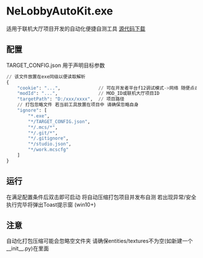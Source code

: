 # NeLobbyAutoKit.exe
适用于联机大厅项目开发的自动化便捷自测工具
[源代码下载](https://gitee.com/bili_zero123/ne-lobby-auto-kit)

## 配置
TARGET_CONFIG.json 用于声明目标参数
```python
// 该文件放置在exe同级以便读取解析
{
    "cookie": "...",              // 可在开发者平台f12调试模式->网络 随便点击一个MOD查看可以捕获到me字头的请求 其中包含你的账号cookie
    "modId": "...",               // MOD_ID或联机大厅项目ID
    "targetPath": "D:/xxx/xxxx",  // 项目路径
    // 打包忽略文件 若当前工具放置在项目中 请确保忽略自身
    "ignore": [
        "*.exe",
        "*/TARGET_CONFIG.json",
        "*/.mcs/*",
        "*/.git/*",
        "*/.gitignore",
        "*/studio.json",
        "*/work.mcscfg"
    ]
}
```

## 运行
在满足配置条件后双击即可启动 将自动压缩打包项目并发布自测 若出现异常/安全执行完毕将弹出Toast提示窗 (win10+)

## 注意
自动化打包压缩可能会忽略空文件夹 请确保entities/textures不为空(如新建一个__init__.py)在里面